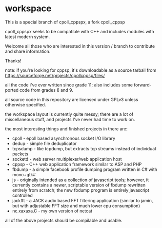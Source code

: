 workspace
=========

This is a special branch of cpoll_cppspx, a fork cpoll_cppsp

cpoll_cppspx seeks to be compatible with C++ and includes modules with latest modern system.

Welcome all those who are interested in this version / branch to contribute and share information.

Thanks!



note: if you're looking for cppsp, it's downloadable as a source tarball from https://sourceforge.net/projects/cpollcppsp/files/

all the code i've ever written since grade 11; also includes some forward-ported code from grades 8 and 9.

all source code in this repository are licensed under GPLv3 unless otherwise specified.

the workspace layout is currently quite messy; there are a lot of miscellaneous stuff, and projects I've never had time to work on.


the most interesting things and finished projects in there are:
  * cpoll - epoll based asynchronous socket I/O library
  * dedup - simple file deduplicator
  * tcpsdump - like tcpdump, but extracts tcp streams instead of individual packets
  * socketd - web server multiplexer/web application host
  * cppsp - C++ web application framework similar to ASP and PHP
  * fbdump - a simple facebook profile dumping program written in C# with mono+gtk#
  * js - originally intended as a collection of javascript tools; however, it currently contains a newer, scriptable version of fbdump rewritten entirely from scratch; the new fbdump program is entirely javascript controlled
  * jackfft - a JACK audio based FFT filtering application (similar to jamin, but with adjustable FFT size and much lower cpu consumption)
  * nc.xaxaxa.C - my own version of netcat

all of the above projects should be compilable and usable.
